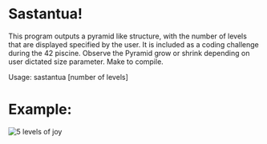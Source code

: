 # Sastantua!

This program outputs a pyramid like structure, with the number of levels that are displayed specified by the user. It is included as a coding challenge during the 42 piscine. Observe the Pyramid grow or shrink depending on user dictated size parameter. Make to compile. 

Usage:
sastantua [number of levels]

# Example:

![5 levels of joy](https://user-images.githubusercontent.com/8321639/70363554-b2334e80-183d-11ea-8919-7fb9880eb1e7.png)





